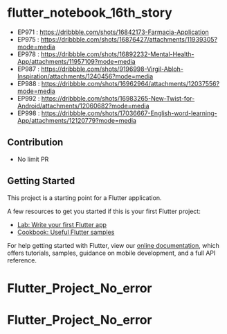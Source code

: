 # flutter_notebook_16th_story

- EP971 : https://dribbble.com/shots/16842173-Farmacia-Application
- EP975 : https://dribbble.com/shots/16876427/attachments/11939305?mode=media
- EP978 : https://dribbble.com/shots/16892232-Mental-Health-App/attachments/11957109?mode=media
- EP987 : https://dribbble.com/shots/9196998-Virgil-Abloh-Inspiration/attachments/1240456?mode=media
- EP988 : https://dribbble.com/shots/16962964/attachments/12037556?mode=media
- EP992 : https://dribbble.com/shots/16983265-New-Twist-for-Android/attachments/12060682?mode=media
- EP998 : https://dribbble.com/shots/17036667-English-word-learning-App/attachments/12120779?mode=media

## Contribution 

- No limit PR


## Getting Started

This project is a starting point for a Flutter application.

A few resources to get you started if this is your first Flutter project:

- [Lab: Write your first Flutter app](https://flutter.dev/docs/get-started/codelab)
- [Cookbook: Useful Flutter samples](https://flutter.dev/docs/cookbook)

For help getting started with Flutter, view our
[online documentation](https://flutter.dev/docs), which offers tutorials,
samples, guidance on mobile development, and a full API reference.
# Flutter_Project_No_error
# Flutter_Project_No_error
